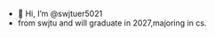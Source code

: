 - 👋 Hi, I’m @swjtuer5021
- from swjtu and will graduate in 2027,majoring in cs. 

<!---
swjtuer5021/swjtuer5021 is a ✨ special ✨ repository because its `README.md` (this file) appears on your GitHub profile.
You can click the Preview link to take a look at your changes.
--->

